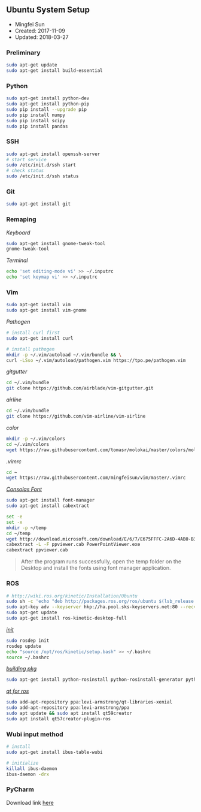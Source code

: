 ## Ubuntu System Setup

* Mingfei Sun
* Created: 2017-11-09
* Updated: 2018-03-27

### Preliminary
``` bash
sudo apt-get update
sudo apt-get install build-essential
```

### Python
``` bash
sudo apt-get install python-dev
sudo apt-get install python-pip
sudo pip install --upgrade pip
sudo pip install numpy
sudo pip install scipy
sudo pip install pandas
```

### SSH 
``` bash
sudo apt-get install openssh-server
# start service
sudo /etc/init.d/ssh start
# check status
sudo /etc/init.d/ssh status
```

### Git
``` bash
sudo apt-get install git
```


### Remaping
*Keyboard*
``` bash
sudo apt-get install gnome-tweak-tool
gnome-tweak-tool
```

*Terminal*
``` bash
echo 'set editing-mode vi' >> ~/.inputrc
echo 'set keymap vi' >> ~/.inputrc
```

### Vim
``` bash
sudo apt-get install vim
sudo apt-get install vim-gnome
```

*Pathogen*
``` bash
# install curl first
sudo apt-get install curl

# install pathogen
mkdir -p ~/.vim/autoload ~/.vim/bundle && \
curl -LSso ~/.vim/autoload/pathogen.vim https://tpo.pe/pathogen.vim
```

*gitgutter*
``` bash
cd ~/.vim/bundle
git clone https://github.com/airblade/vim-gitgutter.git
```

*airline*
``` bash
cd ~/.vim/bundle
git clone https://github.com/vim-airline/vim-airline
```

*color*
``` bash
mkdir -p ~/.vim/colors
cd ~/.vim/colors
wget https://raw.githubusercontent.com/tomasr/molokai/master/colors/molokai.vim
```

*.vimrc*
``` bash
cd ~
wget https://raw.githubusercontent.com/mingfeisun/vim/master/.vimrc
```

*[Consolas Font](https://www.rushis.com/consolas-font-on-ubuntu/)*
``` bash 
sudo apt-get install font-manager
sudo apt-get install cabextract

set -e
set -x
mkdir -p ~/temp
cd ~/temp
wget http://download.microsoft.com/download/E/6/7/E675FFFC-2A6D-4AB0-B3EB-27C9F8C8F696/PowerPointViewer.exe
cabextract -L -F ppviewer.cab PowerPointViewer.exe
cabextract ppviewer.cab
```
> After the program runs successfully, open the temp folder on the Desktop and install the fonts using font manager application. 

### ROS
``` bash
# http://wiki.ros.org/kinetic/Installation/Ubuntu
sudo sh -c 'echo "deb http://packages.ros.org/ros/ubuntu $(lsb_release -sc) main" > /etc/apt/sources.list.d/ros-latest.list'
sudo apt-key adv --keyserver hkp://ha.pool.sks-keyservers.net:80 --recv-key 421C365BD9FF1F717815A3895523BAEEB01FA116
sudo apt-get update
sudo apt-get install ros-kinetic-desktop-full
```

*[init](http://wiki.ros.org/kinetic/Installation/Ubuntu)*
``` bash
sudo rosdep init
rosdep update
echo "source /opt/ros/kinetic/setup.bash" >> ~/.bashrc
source ~/.bashrc
```

*[building pkg](http://wiki.ros.org/kinetic/Installation/Ubuntu)*
``` bash
sudo apt-get install python-rosinstall python-rosinstall-generator python-wstool build-essential
```

*[qt for ros](http://ros-industrial.github.io/ros_qtc_plugin/_source/How-to-Install-Users.html)*
``` bash
sudo add-apt-repository ppa:levi-armstrong/qt-libraries-xenial
sudo add-apt-repository ppa:levi-armstrong/ppa
sudo apt update && sudo apt install qt59creator
sudo apt install qt57creator-plugin-ros
```

### Wubi input method
``` bash
# install
sudo apt-get install ibus-table-wubi

# initialize
killall ibus-daemon
ibus-daemon -drx
```

### PyCharm
Download link [here](https://www.jetbrains.com/pycharm-edu/download/download-thanks.html?platform=linux)
